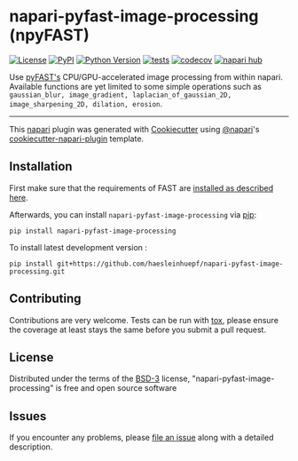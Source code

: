# napari-pyfast-image-processing (npyFAST)

[![License](https://img.shields.io/pypi/l/napari-pyfast-image-processing.svg?color=green)](https://github.com/haesleinhuepf/napari-pyfast-image-processing/raw/main/LICENSE)
[![PyPI](https://img.shields.io/pypi/v/napari-pyfast-image-processing.svg?color=green)](https://pypi.org/project/napari-pyfast-image-processing)
[![Python Version](https://img.shields.io/pypi/pyversions/napari-pyfast-image-processing.svg?color=green)](https://python.org)
[![tests](https://github.com/haesleinhuepf/napari-pyfast-image-processing/workflows/tests/badge.svg)](https://github.com/haesleinhuepf/napari-pyfast-image-processing/actions)
[![codecov](https://codecov.io/gh/haesleinhuepf/napari-pyfast-image-processing/branch/main/graph/badge.svg)](https://codecov.io/gh/haesleinhuepf/napari-pyfast-image-processing)
[![napari hub](https://img.shields.io/endpoint?url=https://api.napari-hub.org/shields/napari-pyfast-image-processing)](https://napari-hub.org/plugins/napari-pyfast-image-processing)

Use [pyFAST's](https://fast.eriksmistad.no) CPU/GPU-accelerated image processing from within napari. 
Available functions are yet limited to some simple operations such as `gaussian_blur, image_gradient, laplacian_of_gaussian_2D, image_sharpening_2D, dilation, erosion`.

----------------------------------

This [napari] plugin was generated with [Cookiecutter] using [@napari]'s [cookiecutter-napari-plugin] template.


## Installation

First make sure that the requirements of FAST are [installed as described here](https://fast.eriksmistad.no/requirements.html).

<!--
On MacOS this can be done by running these commands from the command line:
```
/bin/bash -c "$(curl -fsSL https://raw.githubusercontent.com/Homebrew/install/HEAD/install.sh)"
/opt/homebrew/bin/brew install openslide libomp
```
-->

Afterwards, you can install `napari-pyfast-image-processing` via [pip]:

```
pip install napari-pyfast-image-processing
```


To install latest development version :

    pip install git+https://github.com/haesleinhuepf/napari-pyfast-image-processing.git


## Contributing

Contributions are very welcome. Tests can be run with [tox], please ensure
the coverage at least stays the same before you submit a pull request.

## License

Distributed under the terms of the [BSD-3] license,
"napari-pyfast-image-processing" is free and open source software

## Issues

If you encounter any problems, please [file an issue] along with a detailed description.

[napari]: https://github.com/napari/napari
[Cookiecutter]: https://github.com/audreyr/cookiecutter
[@napari]: https://github.com/napari
[MIT]: http://opensource.org/licenses/MIT
[BSD-3]: http://opensource.org/licenses/BSD-3-Clause
[GNU GPL v3.0]: http://www.gnu.org/licenses/gpl-3.0.txt
[GNU LGPL v3.0]: http://www.gnu.org/licenses/lgpl-3.0.txt
[Apache Software License 2.0]: http://www.apache.org/licenses/LICENSE-2.0
[Mozilla Public License 2.0]: https://www.mozilla.org/media/MPL/2.0/index.txt
[cookiecutter-napari-plugin]: https://github.com/napari/cookiecutter-napari-plugin

[file an issue]: https://github.com/haesleinhuepf/napari-pyfast-image-processing/issues

[napari]: https://github.com/napari/napari
[tox]: https://tox.readthedocs.io/en/latest/
[pip]: https://pypi.org/project/pip/
[PyPI]: https://pypi.org/
